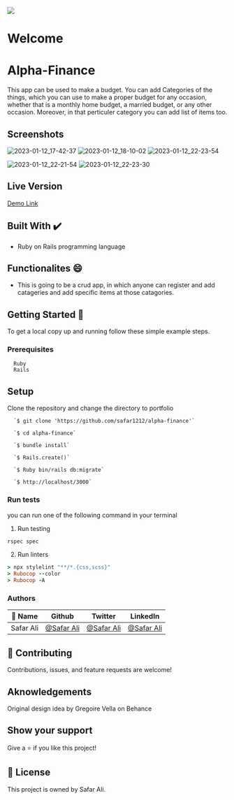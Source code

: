 ![](https://img.shields.io/badge/Microverse-blueviolet)

# Welcome

# Alpha-Finance

This app can be used to make a budget. You can add Categories of the things, which you can use to make a proper budget for any occasion, whether that is a monthly home budget, a married budget, or any other occasion. Moreover, in that perticuler category you can add list of items too.

## Screenshots

![2023-01-12_17-42-37](https://user-images.githubusercontent.com/78845635/212461230-2a47ea77-22d0-4f69-b911-28b159a0bcfb.jpg)    ![2023-01-12_18-10-02](https://user-images.githubusercontent.com/78845635/212461236-47e7fa78-478f-4b39-808e-c32de0f8b24b.jpg)   ![2023-01-12_22-23-54](https://user-images.githubusercontent.com/78845635/212461320-37a1cf9b-60e9-4488-8b74-05be11cbe773.jpg)

![2023-01-12_22-21-54](https://user-images.githubusercontent.com/78845635/212461283-b1c7a2bf-911b-4274-a4f6-0492262343c4.jpg)    ![2023-01-12_22-23-30](https://user-images.githubusercontent.com/78845635/212461294-a22e2849-045d-4281-8962-dc4b4aabd6a9.jpg)






## Live Version

[Demo Link](https://alpha-finance.herokuapp.com/) 
                              
## Built With ✔️

- Ruby on Rails programming language

## Functionalites 😄

- This is going to be a crud app, in which anyone can register and add catageries and add specific items at those catagories.

## Getting Started 🙌

To get a local copy up and running follow these simple example steps.

### Prerequisites
```
  Ruby
  Rails

```
## Setup
Clone the repository and change the directory to portfolio

``` 
  `$ git clone 'https://github.com/safar1212/alpha-finance'`

  `$ cd alpha-finance`

  `$ bundle install`

  `$ Rails.create()`

  `$ Ruby bin/rails db:migrate`

  `$ http://localhost/3000`

```

### Run tests
you can run one of the following command in your terminal
1. Run testing
```Ruby
rspec spec
```
2. Run linters
```Ruby
> npx stylelint "**/*.{css,scss}"
> Rubocop --color
> Rubocop -A
```


### Authors

| 👤 Name | Github | Twitter | LinkedIn |
|------|--------|---------|----------|
|Safar Ali|[@Safar Ali](https://github.com/safar1212)|[@Safar Ali](https://twitter.com/SafarAli999)|[@Safar Ali](https://www.linkedin.com/in/safar-ali999/)|

## 🤝 Contributing

Contributions, issues, and feature requests are welcome!

## Aknowledgements

Original design idea by Gregoire Vella on Behance

## Show your support

Give a ⭐️ if you like this project!

## 📝 License

This project is owned by Safar Ali.

